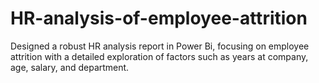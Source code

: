# HR-analysis-of-employee-attrition
Designed a robust HR analysis report in Power Bi, focusing on employee attrition with a detailed exploration of factors such as years at company, age, salary, and department.

 
